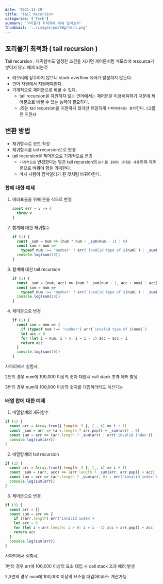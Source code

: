 ```yaml
---
date: '2021-11-29'
title: 'Tail Recursion'
categories: ['Tech']
summary: '꼬리물기 최적화에 대해 알아보자'
thumbnail: '../images/postBg/tech.png'
---
```


## 꼬리물기 최적화 ( tail recursion )

Tail recursion : 재귀함수도 일정한 조건을 지키면 제어문처럼 메모리에 resource가 쌓이지 않고 해제 되는것

- 메모리에 상주하지 않으니 stack overflow 에러가 발생하지 않는다.
- 언어 차원에서 지원해야한다.
- 기계적으로 제어문으로 바꿀 수 있다.
  - tail recursion을 지원하지 않는 언어에서는 제어문을 이용해야하기 때문에 제어문으로 바꿀 수 있는 능력이 필요하다.
  - JS는 tail recursion을 지원하지 않지만 유일하게 `사파리에서는 동작`한다. (크롬은 지원x)

## 변환 방법

- 재귀함수로 코드 작성
- 재귀함수를 tail recursion으로 변경
- tail recursion을 제어문으로 기계적으로 변경
  - `기계적으로` 변경한다는 말은 tail recursion의 `논리를 100% 그대로 사용`하여 제어문으로 바꿔야 함을 의미한다.
  - 마치 사람이 컴파일러가 된 것처럼 바꿔야한다.

### 합에 대한 예제

1. 에러표출을 위해 문을 식으로 변경

   ```jsx
   const err = v => {
     throw v
   }
   ```

2. 합계에 대한 재귀함수

   ```jsx
   if (1) {
     const _sum = num => (num ? num + _sum(num - 1) : 0)
     const sum = num =>
       typeof num !== 'number' ? err(`invalid type of ${num}`) : _sum(num)
     console.log(sum(10))
   }
   ```

3. 합계에 대한 tail recursion

   ```jsx
   if (1) {
     const _sum = (num, acc) => (num ? _sum(num - 1, acc + num) : acc)
     const sum = num =>
       typeof num !== 'number' ? err(`invalid type of ${num}`) : _sum(num, 0)
     console.log(sum(10))
   }
   ```

4. 제어문으로 변경

   ```jsx
   if (1) {
     const sum = num => {
       if (typeof num !== 'number') err(`invalid type of ${num}`)
       let acc = 0
       for (let i = num; i > 0; i = i - 1) acc = acc + i
       return acc
     }
     console.log(sum(10))
   }
   ```

사파리에서 실험시,

2번의 경우 num에 100,000 이상의 숫자 대입시 call stack 초과 에러 발생

3번의 경우 num에 100,000 이상의 숫자를 대입하더라도 계산가능

### 배열 합에 대한 예제

1. 배열합계의 재귀함수

```jsx
if (1) {
  const arr = Array.from({ length: 5 }, (_, i) => i + 1)
  const _sum = arr => (arr.length ? arr.pop() + _sum(arr) : 0)
  const sum = arr => (arr.length ? _sum(arr) : err('invalid index'))
  console.log(sum(arr))
}
```

2. 배열합계의 tail recursion

```jsx
if (2) {
  const arr = Array.from({ length: 5 }, (_, i) => i + 1)
  const _sum = (arr, acc) => (arr.length ? _sum(arr, arr.pop() + acc) : acc)
  const sum = arr => (arr.length ? _sum(arr, 0) : err('invalid index'))
  console.log(sum(arr))
}
```

3. 제어문으로 변경

```jsx
if (3) {
  const arr = []
  const sum = arr => {
    if (!arr.length) err('invalid index')
    let acc = 0
    for (let i = arr.length; i > 0; i = i - 1) acc = arr.pop() + acc
    return acc
  }
  console.log(sum(arr))
}
```

사파리에서 실험시,

1번의 경우 arr에 100,000 이상의 요소 대입 시 call stack 초과 에러 발생

2,3번의 경우 num에 100,000 이상의 요소를 대입하더라도 계산가능

